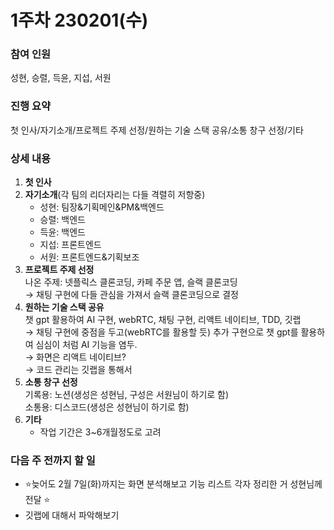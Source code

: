# 1주차 230201(수)

### **참여 인원**

성현, 승렬, 득윤, 지섭, 서원

### **진행 요약**

첫 인사/자기소개/프로젝트 주제 선정/원하는 기술 스택 공유/소통 창구 선정/기타

### **상세 내용**

1. **첫 인사**
2. **자기소개**(각 팀의 리더자리는 다들 격렬히 저항중)
   * 성현: 팀장&기획메인\&PM&백엔드
   * 승렬: 백엔드
   * 득윤: 백엔드
   * 지섭: 프론트엔드
   * 서원: 프론트엔드&기획보조
3. **프로젝트 주제 선정**\
   나온 주제: 넷플릭스 클론코딩, 카페 주문 앱, 슬랙 클론코딩\
   → 채팅 구현에 다들 관심을 가져서 슬랙 클론코딩으로 결정
4. **원하는 기술 스택 공유**\
   챗 gpt 활용하여 AI 구현, webRTC, 채팅 구현, 리액트 네이티브, TDD, 깃랩\
   → 채팅 구현에 중점을 두고(webRTC를 활용할 듯) 추가 구현으로 챗 gpt를 활용하여 심심이 처럼 AI 기능을 염두.\
   → 화면은 리액트 네이티브?\
   → 코드 관리는 깃랩을 통해서
5. **소통 창구 선정**\
   기록용: 노션(생성은 성현님, 구성은 서원님이 하기로 함)\
   소통용: 디스코드(생성은 성현님이 하기로 함)
6. **기타**
   * 작업 기간은 3\~6개월정도로 고려

### **다음 주 전까지 할 일**

* ⭐늦어도 2월 7일(화)까지는 화면 분석해보고 기능 리스트 각자 정리한 거 성현님께 전달 ⭐
* 깃랩에 대해서 파악해보기
